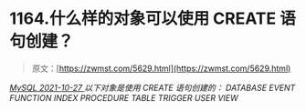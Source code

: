 <!--yml
category: 未分类
date: 0001-01-01 00:00:00
--->

# 1164.什么样的对象可以使用 CREATE 语句创建？

> 原文：[https://zwmst.com/5629.html](https://zwmst.com/5629.html)

   [ *MySQL* ](https://zwmst.com/mysql)*[ <time datetime="2021-10-28T00:39:27+08:00"> 2021-10-27 </time> ](https://zwmst.com/5629.html)  以下对象是使用 CREATE 语句创建的：
DATABASE
EVENT
FUNCTION
INDEX
PROCEDURE
TABLE
TRIGGER
USER
VIEW*